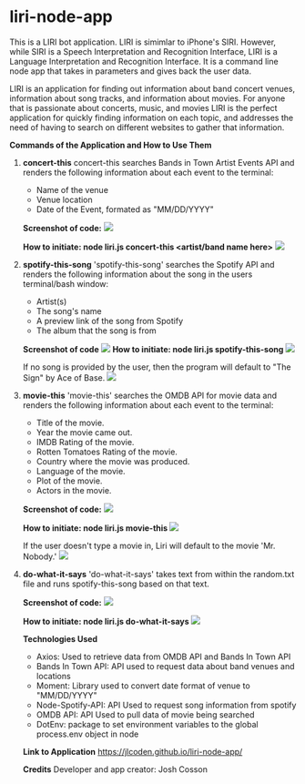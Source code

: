 # liri-node-app

This is a LIRI bot application. LIRI is simimlar to iPhone's SIRI. However, while SIRI is a Speech Interpretation and Recognition Interface, LIRI is a Language Interpretation and Recognition Interface. It is a command line node app that takes in parameters and gives back the user data.

LIRI is an application for finding out information about band concert venues, information about song tracks, and information about movies. For anyone that is passionate about concerts, music, and movies LIRI is the perfect application for quickly finding information on each topic, and addresses the need of having to search on different websites to gather that information.

**Commands of the Application and How to Use Them**

1.  **concert-this**
    concert-this searches Bands in Town Artist Events API and renders the following information about each event to the terminal:

    - Name of the venue
    - Venue location
    - Date of the Event, formated as "MM/DD/YYYY"

    **Screenshot of code:**
    ![](concertThis.PNG)

    **How to initiate: node liri.js concert-this <artist/band name here>**
    ![](concert-this.gif)

2)  **spotify-this-song**
    'spotify-this-song' searches the Spotify API and renders the following information about the song in the users terminal/bash window:

    - Artist(s)
    - The song's name
    - A preview link of the song from Spotify
    - The album that the song is from

    **Screenshot of code**
    ![](spotifyThisSong.PNG)
    **How to initiate: node liri.js spotify-this-song <song name here>**
    ![](spotify-this-song.gif)

    If no song is provided by the user, then the program will default to "The Sign" by Ace of Base.
    ![](ace-of-base.gif)

3. **movie-this**
   'movie-this' searches the OMDB API for movie data and renders the following information about each event to the terminal:

   - Title of the movie.
   - Year the movie came out.
   - IMDB Rating of the movie.
   - Rotten Tomatoes Rating of the movie.
   - Country where the movie was produced.
   - Language of the movie.
   - Plot of the movie.
   - Actors in the movie.

   **Screenshot of code:**
   ![](movieThis.PNG)

   **How to initiate: node liri.js movie-this <movie name here>**
   ![](movie-this.gif)

   If the user doesn't type a movie in, Liri will default to the movie 'Mr. Nobody.'
   ![](mr-nobody.gif)

4. **do-what-it-says**
   'do-what-it-says' takes text from within the random.txt file and runs spotify-this-song based on that text.

   **Screenshot of code:**
   ![](doWhatItSays.PNG)

   **How to initiate: node liri.js do-what-it-says**
   ![](do-what-it-says.gif)

   **Technologies Used**

   - Axios: Used to retrieve data from OMDB API and Bands In Town API
   - Bands In Town API: API used to request data about band venues and locations
   - Moment: Library used to convert date format of venue to "MM/DD/YYYY"
   - Node-Spotify-API: API Used to request song information from spotify
   - OMDB API: API Used to pull data of movie being searched
   - DotEnv: package to set environment variables to the global process.env object in node

   **Link to Application**
   https://jlcoden.github.io/liri-node-app/

   **Credits**
   Developer and app creator: Josh Cosson

